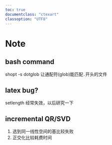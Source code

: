 ```yaml
---
toc: true
documentclass: "ctexart"
classoption: "UTF8"
---
```

# Note
## bash command
shopt -s dotglob 让通配符(glob)能匹配`.`开头的文件
## latex bug?
setlength 经常失效，以后研究一下
## incremental QR/SVD
1. 选到同一线性空间的基比较失败
2. 正交化比较耗费时间
